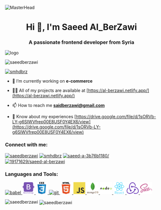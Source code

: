 ![MasterHead](https://www.hcltechsw.com/wps/wcm/connect/6c362ef8-523b-4bec-849b-eac1ebcb9c12/Untitled-11.gif?MOD=AJPERES&CACHEID=ROOTWORKSPACE-6c362ef8-523b-4bec-849b-eac1ebcb9c12-nYLB-e1)
<h1 align="center">Hi 👋, I'm Saeed Al_BerZawi</h1>
<h3 align="center">A passionate frontend developer from Syria</h3>
<img src="https://c.tenor.com/2uyENRmiUt0AAAAC/coding.gif" alt="logo" />

<p align="left"> <img src="https://komarev.com/ghpvc/?username=saeedberzawi&label=Profile%20views&color=0e75b6&style=flat" alt="saeedberzawi" /> </p>

<p align="left"> <a href="https://twitter.com/smhdbrz" target="blank"><img src="https://img.shields.io/twitter/follow/smhdbrz?logo=twitter&style=for-the-badge" alt="smhdbrz" /></a> </p>

- 🔭 I’m currently working on **e-commerce**

- 👨‍💻 All of my projects are available at [https://al-berzawi.netlify.app/](https://al-berzawi.netlify.app/)

- 📫 How to reach me **saidberzawi@gmail.com**

- 📄 Know about my experiences [https://drive.google.com/file/d/1sORVb-LY-g6SIWVfrep00E8USF0Y4EX6/view](https://drive.google.com/file/d/1sORVb-LY-g6SIWVfrep00E8USF0Y4EX6/view)

<h3 align="left">Connect with me:</h3>
<p align="left">
<a href="https://dev.to/saeedberzawi" target="blank"><img align="center" src="https://raw.githubusercontent.com/rahuldkjain/github-profile-readme-generator/master/src/images/icons/Social/devto.svg" alt="saeedberzawi" height="30" width="40" /></a>
<a href="https://twitter.com/smhdbrz" target="blank"><img align="center" src="https://raw.githubusercontent.com/rahuldkjain/github-profile-readme-generator/master/src/images/icons/Social/twitter.svg" alt="smhdbrz" height="30" width="40" /></a>
<a href="https://linkedin.com/in/saeed-a-3b76b1180/" target="blank"><img align="center" src="https://raw.githubusercontent.com/rahuldkjain/github-profile-readme-generator/master/src/images/icons/Social/linked-in-alt.svg" alt="saeed-a-3b76b1180/" height="30" width="40" /></a>
<a href="https://stackoverflow.com/users/19171629/saeed-al-berzawi" target="blank"><img align="center" src="https://raw.githubusercontent.com/rahuldkjain/github-profile-readme-generator/master/src/images/icons/Social/stack-overflow.svg" alt="19171629/saeed-al-berzawi" height="30" width="40" /></a>
</p>

<h3 align="left">Languages and Tools:</h3>
<p align="left"> <a href="https://babeljs.io/" target="_blank" rel="noreferrer"> <img src="https://www.vectorlogo.zone/logos/babeljs/babeljs-icon.svg" alt="babel" width="40" height="40"/> </a> <a href="https://getbootstrap.com" target="_blank" rel="noreferrer"> <img src="https://raw.githubusercontent.com/devicons/devicon/master/icons/bootstrap/bootstrap-plain-wordmark.svg" alt="bootstrap" width="40" height="40"/> </a> <a href="https://www.w3schools.com/css/" target="_blank" rel="noreferrer"> <img src="https://raw.githubusercontent.com/devicons/devicon/master/icons/css3/css3-original-wordmark.svg" alt="css3" width="40" height="40"/> </a> <a href="https://git-scm.com/" target="_blank" rel="noreferrer"> <img src="https://www.vectorlogo.zone/logos/git-scm/git-scm-icon.svg" alt="git" width="40" height="40"/> </a> <a href="https://www.w3.org/html/" target="_blank" rel="noreferrer"> <img src="https://raw.githubusercontent.com/devicons/devicon/master/icons/html5/html5-original-wordmark.svg" alt="html5" width="40" height="40"/> </a> <a href="https://developer.mozilla.org/en-US/docs/Web/JavaScript" target="_blank" rel="noreferrer"> <img src="https://raw.githubusercontent.com/devicons/devicon/master/icons/javascript/javascript-original.svg" alt="javascript" width="40" height="40"/> </a> <a href="https://www.mongodb.com/" target="_blank" rel="noreferrer"> <img src="https://raw.githubusercontent.com/devicons/devicon/master/icons/mongodb/mongodb-original-wordmark.svg" alt="mongodb" width="40" height="40"/> </a> <a href="https://nodejs.org" target="_blank" rel="noreferrer"> <img src="https://raw.githubusercontent.com/devicons/devicon/master/icons/nodejs/nodejs-original-wordmark.svg" alt="nodejs" width="40" height="40"/> </a> <a href="https://reactjs.org/" target="_blank" rel="noreferrer"> <img src="https://raw.githubusercontent.com/devicons/devicon/master/icons/react/react-original-wordmark.svg" alt="react" width="40" height="40"/> </a> <a href="https://redux.js.org" target="_blank" rel="noreferrer"> <img src="https://raw.githubusercontent.com/devicons/devicon/master/icons/redux/redux-original.svg" alt="redux" width="40" height="40"/> </a> <a href="https://sass-lang.com" target="_blank" rel="noreferrer"> <img src="https://raw.githubusercontent.com/devicons/devicon/master/icons/sass/sass-original.svg" alt="sass" width="40" height="40"/> </a> </p>

<p><img align="left" src="https://github-readme-stats.vercel.app/api/top-langs?username=saeedberzawi&show_icons=true&locale=en&layout=compact" alt="saeedberzawi" /></p>

<p>&nbsp;<img align="center" src="https://github-readme-stats.vercel.app/api?username=saeedberzawi&show_icons=true&locale=en" alt="saeedberzawi" /></p>
